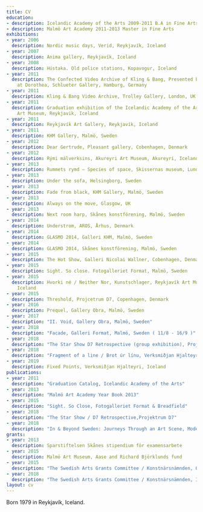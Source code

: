 ```yaml
---
title: CV
education:
- description: Icelandic Academy of the Arts 2009-2011 B.A in Fine Arts
- description: Malmö Art Academy 2011-2013 Master in Fine Arts
exhibitions:
- year: 2006
  description: Nordic music days, Verid, Reykjavík, Iceland
- year: 2007
  description: Anima gallery, Reykjavík, Iceland
- year: 2008
  description: Hústaka. Old police stations, Kopavogur, Iceland
- year: 2011
  description: The Confected Video Archive of Kling & Bang, Presented by Kling & Bang
    at Dorothea, Schlueter Gallery, Hamburg, Germany
- year: 2011
  description: Kling & Bang Video Archive, Trolley Gallery, London, UK
- year: 2011
  description: Graduation exhibition of the Icelandic Academy of the Arts, Reykjavik
    Art Museum, Reykjavik, Iceland
- year: 2011
  description: Reykjavík Art Gallery, Reykjavík, Iceland
- year: 2011
  description: KHM Gallery, Malmö, Sweden
- year: 2012
  description: Dear Gertrude, Pleasant gallery, Cobenhagen, Denmark
- year: 2012
  description: Rými málverksins, Akureyri Art Museum, Akureyri, Iceland
- year: 2013
  description: Rummets rymd – Species of space, Skissernas museum, Lund, Sweden
- year: 2013
  description: Under the sofa, Helsingborg, Sweden
- year: 2013
  description: Fade from black, KHM Gallery, Malmö, Sweden
- year: 2013
  description: Always on the move, Glasgow, UK
- year: 2013
  description: Next room harp, Skånes konstförening, Malmö, Sweden
- year: 2014
  description: Understrom, AROS, Århus, Denmark
- year: 2014
  description: GLASMO 2014, Galleri KHM, Malmö, Sweden
- year: 2014
  description: GLASMO 2014, Skånes konstförening, Malmö, Sweden
- year: 2015
  description: The Hot Show, Galleri Nicolai Wallner, Cobenhagen, Denmark
- year: 2015
  description: Sight. So close. Fotogalleriet Format, Malmö, Sweden
- year: 2015
  description: Hvorki né / Neither Nor, Kunstschlager, Reykjavík Art Museum, Reykjavík,
    Iceland
- year: 2015
  description: Threshold, Projcetrum D7, Copenhagen, Denmark
- year: 2016
  description: Prequel, Gallery Obra, Malmö, Sweden
- year: 2017
  description: "II. Void, Gallery Obra, Malmö, Sweden"
- year: 2018
  description: "Facade, Galleri Format, Malmö, Sweden ( 11/8 - 16/9 )"
- year: 2018
  description: "The Star Show D7 Retrospective (group exhibition), Projcetrum D7, Copenhagen, Denmark"
- year: 2018
  description: "Fragment of a line / Brot úr línu, Verksmiðjan Hjalteyri, Iceland"
- year: 2019
  description: Fixed Points, Verksmiðjan Hjalteyri, Iceland 
publications:
- year: 2011
  description: "Graduation Catalog, Icelandic Academy of the Arts"
- year: 2013
  description: "Malmö Art Academy Year Book 2013"
- year: 2015
  description: "Sight. So Close, Fotogalleriet Format & Breadfield"
- year: 2018
  description: "The Star Show / D7 Retrospective,Projektrum D7"
- year: 2018
  description: "In & Beyond Sweden: Journeys Through an Art Scene, Moderna Museum & Konstnärsnämnden / Iaspis"
grants:
- year: 2013
  description: Sparstiftelsen Skånes stipendium för examensarbete
- year: 2015
  description: Malmö Art Museum, Aase and Richard Björklunds fund
- year: 2015
  description: "The Swedish Arts Grants Committee / Konstnärsnämnden, One-year working grant"
- year: 2018
  description: "The Swedish Arts Grants Committee / Konstnärsnämnden, Internationellt Kulturutbyte"
layout: cv
---
```


Born 1979 in Reykjavík, Iceland.
